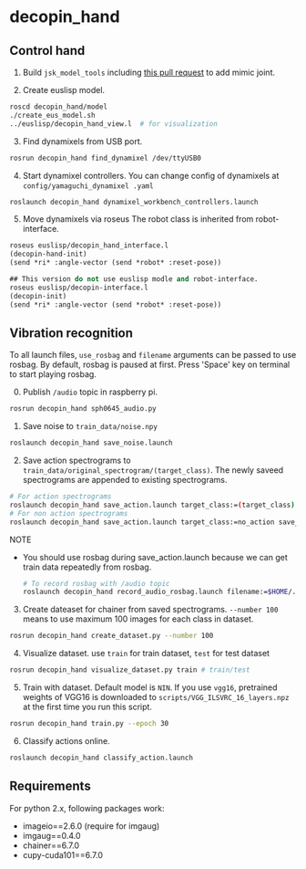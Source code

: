 decopin_hand
============

## Control hand
1. Build `jsk_model_tools` including [this pull request](https://github.com/jsk-ros-pkg/jsk_model_tools/pull/225) to add mimic joint.

2. Create euslisp model.
```bash
roscd decopin_hand/model
./create_eus_model.sh
../euslisp/decopin_hand_view.l  # for visualization
```

3. Find dynamixels from USB port.
```bash
rosrun decopin_hand find_dynamixel /dev/ttyUSB0
```

4. Start dynamixel controllers. You can change config of dynamixels at `config/yamaguchi_dynamixel
.yaml`

```bash
roslaunch decopin_hand dynamixel_workbench_controllers.launch
```

5. Move dynamixels via roseus
The robot class is inherited from robot-interface.
```lisp
roseus euslisp/decopin_hand_interface.l
(decopin-hand-init)
(send *ri* :angle-vector (send *robot* :reset-pose))
```

```lisp
## This version do not use euslisp modle and robot-interface.
roseus euslisp/decopin-interface.l
(decopin-init)
(send *ri* :angle-vector (send *robot* :reset-pose))
```

## Vibration recognition
To all launch files, `use_rosbag` and `filename` arguments can be passed to use rosbag. By default, rosbag is paused at first. Press 'Space' key on terminal to start playing rosbag.

0. Publish `/audio` topic in raspberry pi.
```bash
rosrun decopin_hand sph0645_audio.py
```

1. Save noise to `train_data/noise.npy`
```bash
roslaunch decopin_hand save_noise.launch
```

2. Save action spectrograms to `train_data/original_spectrogram/(target_class)`. The newly saveed spectrograms are appended to existing spectrograms.
```bash
# For action spectrograms
roslaunch decopin_hand save_action.launch target_class:=(target_class) save_when_action:=true
# For non action spectrograms
roslaunch decopin_hand save_action.launch target_class:=no_action save_when_action:=false
```
NOTE
  - You should use rosbag during save_action.launch because we can get train data repeatedly from rosbag.
    ```bash
    # To record rosbag with /audio topic
    roslaunch decopin_hand record_audio_rosbag.launch filename:=$HOME/.ros/rosbag/hoge.bag
    ```

3. Create dateaset for chainer from saved spectrograms. `--number 100` means to use maximum 100 images for each class in dataset.
```bash
rosrun decopin_hand create_dataset.py --number 100
```

4. Visualize dataset. use `train` for train dataset, `test` for test dataset
```bash
rosrun decopin_hand visualize_dataset.py train # train/test
```

5. Train with dataset. Default model is `NIN`. If you use `vgg16`, pretrained weights of VGG16 is downloaded to `scripts/VGG_ILSVRC_16_layers.npz` at the first time you run this script.
```bash
rosrun decopin_hand train.py --epoch 30
```

6. Classify actions online.
```bash
roslaunch decopin_hand classify_action.launch
```

## Requirements
For python 2.x, following packages work:
- imageio==2.6.0 (require for imgaug)
- imgaug==0.4.0
- chainer==6.7.0
- cupy-cuda101==6.7.0
